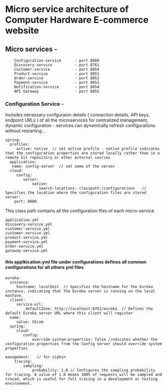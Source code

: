 # Micro service architecture of Computer Hardware E-commerce website

## Micro services -
        Configuration-service      - port 8080
        Discovery-service          - port 8761
        Customer-service           - port 8050
        Product-service            - port 8051
        Order-service              - port 8052
        Payment-service            - port 8053
        Notification-service       - port 8054
        API Gateway                - port 8055

### Configuration Service - 
Includes necessary confguraion details ( connection details, API keys, endpoint URLs ) of all the microservices for centralized management, dynamic configuration - services can dynamically refresh configurations without restarting...

    spring:
      profiles:
         active: native  // set active profile - native profile indicates that the configuration properties are stored locally rather than in a remote Git repository or other external sources
      application:
       name: config-server  // set name of the server
      cloud:
         config:
            server:
                native:
                   search-locations: classpath:/configurations   // Specifies the location where the configuration files are stored
    server:
        port: 8080

This class path contains all the configuration files of each micro-service

    application.yml 
    discovery-service.yml
    customer-service.yml
    customer-service.yml
    product-service.yml
    payment-service.yml
    order-service.yml
    gateway-service.yml

#### this applkication.yml file under configurations defines all common configurations for all others yml files
    
    eureka:
      instance:
         hostname: localhost  // Specifies the hostname for the Eureka instance, indicating that the Eureka server is running on the local machine.
      client:
         service-url:
             defaultZone: http://localhost:8761/eureka  // Defines the default Eureka server URL where this client will register
      name:
         value: CEcom
      spring:
         cloud:
            config:
                override-system-properties: false //ndicates whether the configuration properties from the Config Server should override system properties

    management:   // for zipkin
        tracing:
            sampling:
                probability: 1.0 // Configures the sampling probability for tracing. A value of 1.0 means 100% of requests will be sampled and traced, which is useful for full tracing in a development or testing environment.

##
     
    




























                   
